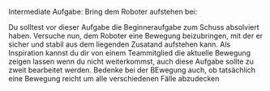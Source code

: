 Intermediate Aufgabe: Bring dem Roboter aufstehen bei:

Du solltest vor dieser Aufgabe die Beginneraufgabe zum Schuss absolviert haben. Versuche nun, dem Roboter eine Bewegung beizubringen, mit der er sicher und stabil aus dem liegenden Zusatand aufstehen kann. Als Inspiration kannst du dir von einem Teammitglied die aktuelle Bewegung zeigen lassen wenn du nicht weiterkommst, auch diese Aufgabe sollte zu zweit bearbeitet werden. Bedenke bei der BEwegung auch, ob tatsächlich eine Bewegung reicht um alle verschiedenen Fälle abzudecken
